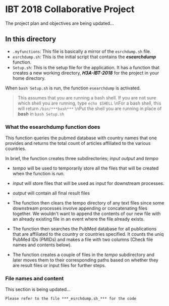 # IBT 2018 Collaborative Project
The project plan and objectives are being updated...

## In this directory
* ```.myfunctions```: This file is basically a mirror of the ```esrchdump.sh``` file. 
* ```esrchdump.sh```: This is the initial script that contains the ***esearchdump*** function.
* ```Setup.sh```: This is the setup file for the application. It has a function that creates a
new working directory, ***H3A-IBT-2018*** for the project in your home directory. 

When ```bash Setup.sh``` is run, the function ```esearchdump``` is activated.

> This assumes that you are running a bash shell. If you are not sure which shell you are 
running, type ```echo $SHELL``` \nFor a bash shell, this will return ```/bin/***bash***```
\nPut the shell you are running in place of ***_bash_*** in ```bash Setup.sh```

### What the esearchdump function does

This function queries the pubmed database with country names that one provides and returns the total count of articles affiliated to the various countries.

In brief, the function creates three subdirectories; _input_ _output_ and _tempo_

* _tempo_ will be used to temporarily store all the files that will be created when
the function is run.

* _input_ will store files that will be used as input for downstream processes.

* _output_ will contain all final result files

* The function then clears the tempo directory of any text files since some downstream processes
involve appending or concatenating files together. We wouldn't want to append the contents of
our new file with an already existing file in an event where the file already exists.

* The function then searches the PubMed database for all publications that are affiliated to the
country or countries specified. It counts the uniq PubMed IDs (PMIDs) and makes a file with two
columns (Check file names and contents below).

* The function creates a couple of files in the _tempo_ subdirectory and later moves them to 
their corresponding paths based on whether they are result files or input files for further 
steps.

### File names and content
This section is being updated...

```
Please refer to the file ***_esrchdump.sh_*** for the code
